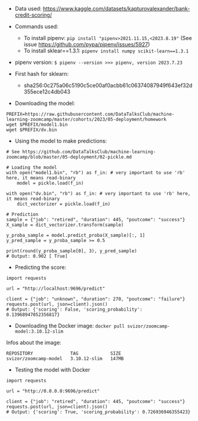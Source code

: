 - Data used:
    https://www.kaggle.com/datasets/kapturovalexander/bank-credit-scoring/

- Commands used:
    - To install pipenv: ```pip install "pipenv>2021.11.15,<2023.8.19"``` (See issue https://github.com/pypa/pipenv/issues/5927)
    - To install sklear==1.3.1: ```pipenv install numpy scikit-learn==1.3.1```

- pipenv version: 
    ```$ pipenv --version >>> pipenv, version 2023.7.23```

- First hash for sklearn:
    - sha256:0c275a06c5190c5ce00af0acbb61c06374087949f643ef32d355ece12c4db043

- Downloading the model:
```
PREFIX=https://raw.githubusercontent.com/DataTalksClub/machine-learning-zoomcamp/master/cohorts/2023/05-deployment/homework
wget $PREFIX/model1.bin
wget $PREFIX/dv.bin
```

- Using the model to make predictions:
```
# See https://github.com/DataTalksClub/machine-learning-zoomcamp/blob/master/05-deployment/02-pickle.md

# Loading the model
with open("model1.bin", "rb") as f_in: # very important to use 'rb' here, it means read-binary 
    model = pickle.load(f_in)

with open("dv.bin", "rb") as f_in: # very important to use 'rb' here, it means read-binary 
    dict_vectorizer = pickle.load(f_in)

# Prediction
sample = {"job": "retired", "duration": 445, "poutcome": "success"}
X_sample = dict_vectorizer.transform(sample)

y_proba_sample = model.predict_proba(X_sample)[:, 1]
y_pred_sample = y_proba_sample >= 0.5

print(round(y_proba_sample[0], 3), y_pred_sample)
# Output: 0.902 [ True]
```

- Predicting the score:
```
import requests

url = "http://localhost:9696/predict"

client = {"job": "unknown", "duration": 270, "poutcome": "failure"}
requests.post(url, json=client).json()
# Output: {'scoring': False, 'scoring_probability': 0.13968947052356817}
```

- Downloading the Docker image: ```docker pull svizor/zoomcamp-model:3.10.12-slim```

Infos about the image:
```
REPOSITORY              TAG            SIZE
svizor/zoomcamp-model   3.10.12-slim   147MB
```

- Testing the model with Docker
```
import requests

url = "http://0.0.0.0:9696/predict"

client = {"job": "retired", "duration": 445, "poutcome": "success"}
requests.post(url, json=client).json()
# Output: {'scoring': True, 'scoring_probability': 0.726936946355423}
```